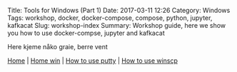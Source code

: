 Title: Tools for Windows (Part 1)
Date: 2017-03-11 12:26
Category: Windows
Tags: workshop, docker, docker-compose, compose, python, jupyter, kafkacat
Slug: workshop-index
Summary: Workshop guide, here we show you how to use docker-compse, jupyter and kafkacat

Here kjeme nåko graie, berre vent


[Home]({filename}/index.md) |
[Home win]({filename}/win/index.md) |
[How to use putty]({filename}/win/putty.md) |
[How to use winscp]({filename}/win/winscp.md)
